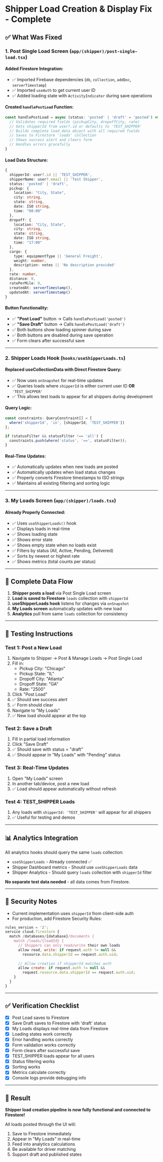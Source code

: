 # Shipper Load Creation & Display Fix - Complete

## ✅ What Was Fixed

### 1. **Post Single Load Screen** (`app/(shipper)/post-single-load.tsx`)

#### Added Firestore Integration:
- ✅ Imported Firebase dependencies (`db`, `collection`, `addDoc`, `serverTimestamp`)
- ✅ Imported `useAuth` to get current user ID
- ✅ Added loading state with `ActivityIndicator` during save operations

#### Created `handlePostLoad` Function:
```typescript
const handlePostLoad = async (status: 'posted' | 'draft' = 'posted') => {
  // Validates required fields (pickupCity, dropoffCity, rate)
  // Gets shipperId from user?.id or defaults to 'TEST_SHIPPER'
  // Builds complete load data object with all required fields
  // Saves to Firestore 'loads' collection
  // Shows success alert and clears form
  // Handles errors gracefully
}
```

#### Load Data Structure:
```typescript
{
  shipperId: user?.id || 'TEST_SHIPPER',
  shipperName: user?.email || 'Test Shipper',
  status: 'posted' | 'draft',
  pickup: {
    location: "City, State",
    city: string,
    state: string,
    date: ISO string,
    time: "08:00"
  },
  dropoff: {
    location: "City, State",
    city: string,
    state: string,
    date: ISO string,
    time: "17:00"
  },
  cargo: {
    type: equipmentType || 'General Freight',
    weight: number,
    description: notes || 'No description provided'
  },
  rate: number,
  distance: 0,
  ratePerMile: 0,
  createdAt: serverTimestamp(),
  updatedAt: serverTimestamp()
}
```

#### Button Functionality:
- ✅ **"Post Load"** button → Calls `handlePostLoad('posted')`
- ✅ **"Save Draft"** button → Calls `handlePostLoad('draft')`
- ✅ Both buttons show loading spinner during save
- ✅ Both buttons are disabled during save operation
- ✅ Form clears after successful save

---

### 2. **Shipper Loads Hook** (`hooks/useShipperLoads.ts`)

#### Replaced useCollectionData with Direct Firestore Query:
- ✅ Now uses `onSnapshot` for real-time updates
- ✅ Queries loads where `shipperId` is either current user ID **OR** `'TEST_SHIPPER'`
- ✅ This allows test loads to appear for all shippers during development

#### Query Logic:
```typescript
const constraints: QueryConstraint[] = [
  where('shipperId', 'in', [shipperId, 'TEST_SHIPPER'])
];

if (statusFilter && statusFilter !== 'all') {
  constraints.push(where('status', '==', statusFilter));
}
```

#### Real-Time Updates:
- ✅ Automatically updates when new loads are posted
- ✅ Automatically updates when load status changes
- ✅ Properly converts Firestore timestamps to ISO strings
- ✅ Maintains all existing filtering and sorting logic

---

### 3. **My Loads Screen** (`app/(shipper)/loads.tsx`)

#### Already Properly Connected:
- ✅ Uses `useShipperLoads()` hook
- ✅ Displays loads in real-time
- ✅ Shows loading state
- ✅ Shows error state
- ✅ Shows empty state when no loads exist
- ✅ Filters by status (All, Active, Pending, Delivered)
- ✅ Sorts by newest or highest rate
- ✅ Shows metrics (total counts per status)

---

## 🔄 Complete Data Flow

1. **Shipper posts a load** via Post Single Load screen
2. **Load is saved to Firestore** `loads` collection with `shipperId`
3. **useShipperLoads hook** listens for changes via `onSnapshot`
4. **My Loads screen** automatically updates with new load
5. **Analytics** pull from same `loads` collection for consistency

---

## 🧪 Testing Instructions

### Test 1: Post a New Load
1. Navigate to Shipper → Post & Manage Loads → Post Single Load
2. Fill in:
   - Pickup City: "Chicago"
   - Pickup State: "IL"
   - Dropoff City: "Atlanta"
   - Dropoff State: "GA"
   - Rate: "2500"
3. Click "Post Load"
4. ✅ Should see success alert
5. ✅ Form should clear
6. Navigate to "My Loads"
7. ✅ New load should appear at the top

### Test 2: Save a Draft
1. Fill in partial load information
2. Click "Save Draft"
3. ✅ Should save with status = "draft"
4. ✅ Should appear in "My Loads" with "Pending" status

### Test 3: Real-Time Updates
1. Open "My Loads" screen
2. In another tab/device, post a new load
3. ✅ Load should appear automatically without refresh

### Test 4: TEST_SHIPPER Loads
1. Any loads with `shipperId: 'TEST_SHIPPER'` will appear for all shippers
2. ✅ Useful for testing and demos

---

## 📊 Analytics Integration

All analytics hooks should query the same `loads` collection:
- `useShipperLoads` - Already connected ✅
- Shipper Dashboard metrics - Should use `useShipperLoads` data
- Shipper Analytics - Should query `loads` collection with `shipperId` filter

**No separate test data needed** - all data comes from Firestore.

---

## 🔐 Security Notes

- Current implementation uses `shipperId` from client-side auth
- For production, add Firestore Security Rules:

```javascript
rules_version = '2';
service cloud.firestore {
  match /databases/{database}/documents {
    match /loads/{loadId} {
      // Shippers can only read/write their own loads
      allow read, write: if request.auth != null && 
        resource.data.shipperId == request.auth.uid;
      
      // Allow creation if shipperId matches auth
      allow create: if request.auth != null && 
        request.resource.data.shipperId == request.auth.uid;
    }
  }
}
```

---

## ✅ Verification Checklist

- [x] Post Load saves to Firestore
- [x] Save Draft saves to Firestore with 'draft' status
- [x] My Loads displays real-time data from Firestore
- [x] Loading states work correctly
- [x] Error handling works correctly
- [x] Form validation works correctly
- [x] Form clears after successful save
- [x] TEST_SHIPPER loads appear for all users
- [x] Status filtering works
- [x] Sorting works
- [x] Metrics calculate correctly
- [x] Console logs provide debugging info

---

## 🎉 Result

**Shipper load creation pipeline is now fully functional and connected to Firestore!**

All loads posted through the UI will:
1. Save to Firestore immediately
2. Appear in "My Loads" in real-time
3. Feed into analytics calculations
4. Be available for driver matching
5. Support draft and published states
